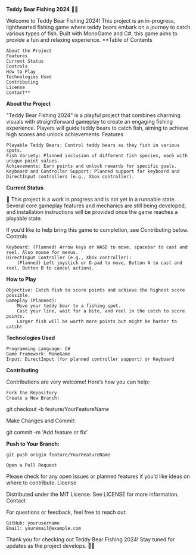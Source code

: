 **Teddy Bear Fishing 2024** 🎣🐻

Welcome to Teddy Bear Fishing 2024! This project is an in-progress, lighthearted fishing game where teddy bears embark on a journey to catch various types of fish. Built with MonoGame and C#, this game aims to provide a fun and relaxing experience.
**Table of Contents

    About the Project
    Features
    Current Status
    Controls
    How to Play
    Technologies Used
    Contributing
    License
    Contact**

**About the Project**

"Teddy Bear Fishing 2024" is a playful project that combines charming visuals with straightforward gameplay to create an engaging fishing experience. Players will guide teddy bears to catch fish, aiming to achieve high scores and unlock achievements.
Features

    Playable Teddy Bears: Control teddy bears as they fish in various spots.
    Fish Variety: Planned inclusion of different fish species, each with unique point values.
    Achievements: Earn points and unlock rewards for specific goals.
    Keyboard and Controller Support: Planned support for keyboard and DirectInput controllers (e.g., Xbox controller).

**Current Status**

🚧 This project is a work in progress and is not yet in a runnable state. Several core gameplay features and mechanics are still being developed, and installation instructions will be provided once the game reaches a playable state.

If you’d like to help bring this game to completion, see Contributing below.
Controls

    Keyboard: (Planned) Arrow keys or WASD to move, spacebar to cast and reel. Also mouse for menus.
    DirectInput Controller (e.g., Xbox controller):
        (Planned) Left joystick or D-pad to move, Button A to cast and reel, Button B to cancel actions.

**How to Play**

    Objective: Catch fish to score points and achieve the highest score possible.
    Gameplay (Planned):
        Move your teddy bear to a fishing spot.
        Cast your line, wait for a bite, and reel in the catch to score points.
        Larger fish will be worth more points but might be harder to catch!

**Technologies Used**

    Programming Language: C#
    Game Framework: MonoGame
    Input: DirectInput (for planned controller support) or Keyboard

**Contributing**

Contributions are very welcome! Here’s how you can help:

    Fork the Repository
    Create a New Branch:

git checkout -b feature/YourFeatureName

Make Changes and Commit:

git commit -m 'Add feature or fix'

**Push to Your Branch:**

    git push origin feature/YourFeatureName

    Open a Pull Request

Please check for any open issues or planned features if you’d like ideas on where to contribute.
License

Distributed under the MIT License. See LICENSE for more information.
Contact

For questions or feedback, feel free to reach out:

    GitHub: yourusername
    Email: youremail@example.com

Thank you for checking out Teddy Bear Fishing 2024! Stay tuned for updates as the project develops. 🐻🎣
